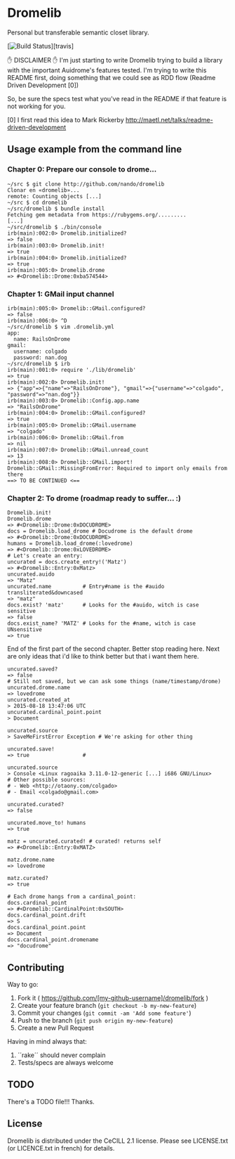 # Dromelib

Personal but transferable semantic closet library.

[![Build Status](https://travis-ci.org/nando/dromelib.svg?branch=master)][travis]

:hand: DISCLAIMER :hand: I'm just starting to write Dromelib trying to build a library
with the important Auidrome's features tested. I'm trying to write this
README first, doing something that we could see as RDD flow (Readme Driven
Development [0])

So, be sure the specs test what you've read in the README if that feature is not working for you.

[0] I first read this idea to Mark Rickerby http://maetl.net/talks/readme-driven-development

## Usage example from the command line

### Chapter 0: Prepare our console to drome...

    ~/src $ git clone http://github.com/nando/dromelib
    Clonar en «dromelib»...
    remote: Counting objects [...]
    ~/src $ cd dromelib
    ~/src/dromelib $ bundle install
    Fetching gem metadata from https://rubygems.org/.........
    [...]
    ~/src/dromelib $ ./bin/console
    irb(main):002:0> Dromelib.initialized?
    => false
    irb(main):003:0> Dromelib.init!
    => true
    irb(main):004:0> Dromelib.initialized?
    => true
    irb(main):005:0> Dromelib.drome
    => #<Dromelib::Drome:0xba574544>

### Chapter 1: GMail input channel

    irb(main):005:0> Dromelib::GMail.configured?
    => false
    irb(main):006:0> ^D
    ~/src/dromelib $ vim .dromelib.yml
    app:
      name: RailsOnDrome
    gmail:
      username: colgado
      password: nan.dog
    ~/src/dromelib $ irb
    irb(main):001:0> require './lib/dromelib'
    => true
    irb(main):002:0> Dromelib.init!
    => {"app"=>{"name"=>"RailsOnDrome"}, "gmail"=>{"username"=>"colgado", "password"=>"nan.dog"}}
    irb(main):003:0> Dromelib::Config.app.name
    => "RailsOnDrome"
    irb(main):004:0> Dromelib::GMail.configured?
    => true
    irb(main):005:0> Dromelib::GMail.username
    => "colgado"
    irb(main):006:0> Dromelib::GMail.from
    => nil
    irb(main):007:0> Dromelib::GMail.unread_count
    => 13
    irb(main):008:0> Dromelib::GMail.import!
    Dromelib::GMail::MissingFromError: Required to import only emails from there
    ==> TO BE CONTINUED <==

### Chapter 2: To drome (roadmap ready to suffer... :)

    Dromelib.init!
    Dromelib.drome
    => #<Dromelib::Drome:0xDOCUDROME>
    docs = Dromelib.load_drome # Docudrome is the default drome
    => #<Dromelib::Drome:0xDOCUDROME>
    humans = Dromelib.load_drome(:lovedrome)
    => #<Dromelib::Drome:0xLOVEDROME>
    # Let's create an entry:
    uncurated = docs.create_entry!('Matz')
    => #<Dromelib::Entry:0xMatz>
    uncurated.auido
    => "Matz"
    uncurated.name          # Entry#name is the #auido transliterated&downcased
    => "matz"
    docs.exist? 'matz'      # Looks for the #auido, witch is case sensitive
    => false
    docs.exist_name? 'MATZ' # Looks for the #name, witch is case UNsensitive
    => true

End of the first part of the second chapter. Better stop reading here. Next are
only ideas that i'd like to think better but that i want them here.

    uncurated.saved?
    => false
    # Still not saved, but we can ask some things (name/timestamp/drome)
    uncurated.drome.name
    => lovedrome
    uncurated.created_at
    > 2015-08-18 13:47:06 UTC
    uncurated.cardinal_point.point
    > Document

    uncurated.source
    > SaveMeFirstError Exception # We're asking for other thing

    uncurated.save!
    => true                 # 

    uncurated.source
    > Console <Linux ragoaika 3.11.0-12-generic [...] i686 GNU/Linux> 
    # Other possible sources:
    # - Web <http://otaony.com/colgado>
    # - Email <colgado@gmail.com>
    
    uncurated.curated?
    => false
    
    uncurated.move_to! humans
    => true
    
    matz = uncurated.curated! # curated! returns self
    => #<Dromelib::Entry:0xMATZ>
    
    matz.drome.name
    => lovedrome
    
    matz.curated?
    => true

    # Each drome hangs from a cardinal_point:
    docs.cardinal_point
    => #<Dromelib::CardinalPoint:0xSOUTH>
    docs.cardinal_point.drift
    => S
    docs.cardinal_point.point
    => Document
    docs.cardinal_point.dromename
    => "docudrome"

## Contributing

Way to go:

1. Fork it ( https://github.com/[my-github-username]/dromelib/fork )
2. Create your feature branch (`git checkout -b my-new-feature`)
3. Commit your changes (`git commit -am 'Add some feature'`)
4. Push to the branch (`git push origin my-new-feature`)
5. Create a new Pull Request

Having in mind always that:

1. ´´rake´´ should never complain
2. Tests/specs are always welcome

## TODO

There's a TODO file!!! Thanks.

## License

Dromelib is distributed under the CeCILL 2.1 license. Please see LICENSE.txt (or LICENCE.txt in french) for details.
